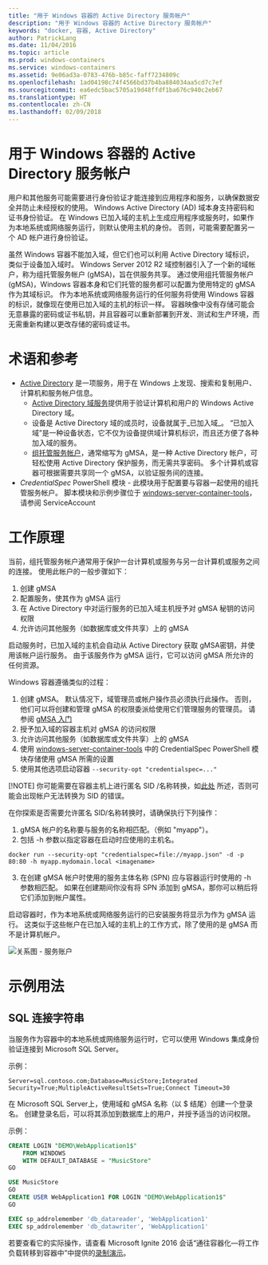 ```yaml
---
title: "用于 Windows 容器的 Active Directory 服务帐户"
description: "用于 Windows 容器的 Active Directory 服务帐户"
keywords: "docker, 容器, Active Directory"
author: PatrickLang
ms.date: 11/04/2016
ms.topic: article
ms.prod: windows-containers
ms.service: windows-containers
ms.assetid: 9e06ad3a-0783-476b-b85c-faff7234809c
ms.openlocfilehash: 1ad04198c74f4566bd37b4ba884034aa5cd7c7ef
ms.sourcegitcommit: ea6edc5bac5705a19d48ffdf1ba676c940c2eb67
ms.translationtype: HT
ms.contentlocale: zh-CN
ms.lasthandoff: 02/09/2018
---
```

# <a name="active-directory-service-accounts-for-windows-containers"></a>用于 Windows 容器的 Active Directory 服务帐户

用户和其他服务可能需要进行身份验证才能连接到应用程序和服务，以确保数据安全并防止未经授权的使用。 Windows Active Directory (AD) 域本身支持密码和证书身份验证。 在 Windows 已加入域的主机上生成应用程序或服务时，如果作为本地系统或网络服务运行，则默认使用主机的身份。 否则，可能需要配置另一个 AD 帐户进行身份验证。

虽然 Windows 容器不能加入域，但它们也可以利用 Active Directory 域标识，类似于设备加入域时。 Windows Server 2012 R2 域控制器引入了一个新的域帐户，称为组托管服务帐户 (gMSA)，旨在供服务共享。 通过使用组托管服务帐户 (gMSA)，Windows 容器本身和它们托管的服务都可以配置为使用特定的 gMSA 作为其域标识。 作为本地系统或网络服务运行的任何服务将使用 Windows 容器的标识，就像现在使用已加入域的主机的标识一样。 容器映像中没有存储可能会无意暴露的密码或证书私钥，并且容器可以重新部署到开发、测试和生产环境，而无需重新构建以更改存储的密码或证书。 


# <a name="glossary--references"></a>术语和参考
- [Active Directory](http://social.technet.microsoft.com/wiki/contents/articles/1026.active-directory-services-overview.aspx) 是一项服务，用于在 Windows 上发现、搜索和复制用户、计算机和服务帐户信息。 
  - [Active Directory 域服务](https://technet.microsoft.com/en-us/library/dd448614.aspx)提供用于验证计算机和用户的 Windows Active Directory 域。 
  - 设备是 Active Directory 域的成员时，设备就属于_已加入域_。 “已加入域”是一种设备状态，它不仅为设备提供域计算机标识，而且还方便了各种加入域的服务。
  - [组托管服务帐户](https://technet.microsoft.com/en-us/library/jj128431(v=ws.11).aspx)，通常缩写为 gMSA，是一种 Active Directory 帐户，可轻松使用 Active Directory 保护服务，而无需共享密码。 多个计算机或容器可根据需要共享同一个 gMSA，以验证服务间的连接。
- _CredentialSpec_ PowerShell 模块 - 此模块用于配置要与容器一起使用的组托管服务帐户。 脚本模块和示例步骤位于 [windows-server-container-tools](https://github.com/Microsoft/Virtualization-Documentation/tree/live/windows-server-container-tools)，请参阅 ServiceAccount

# <a name="how-it-works"></a>工作原理

当前，组托管服务帐户通常用于保护一台计算机或服务与另一台计算机或服务之间的连接。 使用此帐户的一般步骤如下：

1. 创建 gMSA
2. 配置服务，使其作为 gMSA 运行
3. 在 Active Directory 中对运行服务的已加入域主机授予对 gMSA 秘钥的访问权限
4. 允许访问其他服务（如数据库或文件共享）上的 gMSA

启动服务时，已加入域的主机会自动从 Active Directory 获取 gMSA密钥，并使用该帐户运行服务。 由于该服务作为 gMSA 运行，它可以访问 gMSA 所允许的任何资源。

Windows 容器遵循类似的过程：

1. 创建 gMSA。 默认情况下，域管理员或帐户操作员必须执行此操作。 否则，他们可以将创建和管理 gMSA 的权限委派给使用它们管理服务的管理员。 请参阅 [gMSA 入门](https://technet.microsoft.com/en-us/library/jj128431(v=ws.11).aspx)
2. 授予加入域的容器主机对 gMSA 的访问权限
3. 允许访问其他服务（如数据库或文件共享）上的 gMSA
4. 使用 [windows-server-container-tools](https://github.com/Microsoft/Virtualization-Documentation/tree/live/windows-server-container-tools) 中的 CredentialSpec PowerShell 模块存储使用 gMSA 所需的设置
5. 使用其他选项启动容器 `--security-opt "credentialspec=..."`

[!NOTE]
你可能需要在容器主机上进行匿名 SID /名称转换，如[此处](https://docs.microsoft.com/en-us/windows/device-security/security-policy-settings/network-access-allow-anonymous-sidname-translation) 所述，否则可能会出现帐户无法转换为 SID 的错误。

在你探索是否需要允许匿名 SID/名称转换时，请确保执行下列操作：

1. gMSA 帐户的名称要与服务的名称相匹配。（例如 "myapp"）。
2. 包括 -h 参数以指定容器在启动时应使用的主机名。 
```
docker run --security-opt "credentialspec=file://myapp.json" -d -p 80:80 -h myapp.mydomain.local <imagename>
```
3. 在创建 gMSA 帐户时使用的服务主体名称 (SPN) 应与容器运行时使用的 -h 参数相匹配。 如果在创建期间你没有将 SPN 添加到 gMSA，那你可以稍后将它们添加到帐户属性。

启动容器时，作为本地系统或网络服务运行的已安装服务将显示为作为 gMSA 运行。 这类似于这些帐户在已加入域的主机上的工作方式，除了使用的是 gMSA 而不是计算机帐户。 

![关系图 - 服务账户](media/serviceaccount_diagram.png)


# <a name="example-uses"></a>示例用法


## <a name="sql-connection-strings"></a>SQL 连接字符串
当服务作为容器中的本地系统或网络服务运行时，它可以使用 Windows 集成身份验证连接到 Microsoft SQL Server。

示例：

```
Server=sql.contoso.com;Database=MusicStore;Integrated Security=True;MultipleActiveResultSets=True;Connect Timeout=30
```

在 Microsoft SQL Server上，使用域和 gMSA 名称（以 $ 结尾）创建一个登录名。 创建登录名后，可以将其添加到数据库上的用户，并授予适当的访问权限。

示例： 

```sql
CREATE LOGIN "DEMO\WebApplication1$"
    FROM WINDOWS
    WITH DEFAULT_DATABASE = "MusicStore"
GO

USE MusicStore
GO
CREATE USER WebApplication1 FOR LOGIN "DEMO\WebApplication1$"
GO

EXEC sp_addrolemember 'db_datareader', 'WebApplication1'
EXEC sp_addrolemember 'db_datawriter', 'WebApplication1'
```

若要查看它的实际操作，请查看 Microsoft Ignite 2016 会话“通往容器化—将工作负载转移到容器中”中提供的[录制演示](https://youtu.be/cZHPz80I-3s?t=2672)。
